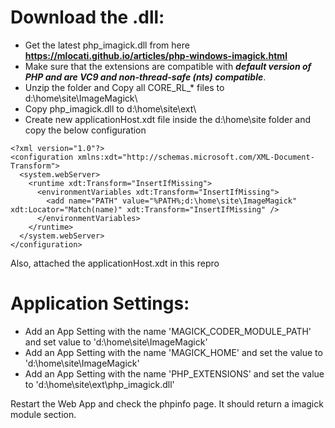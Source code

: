 Download the .dll:
===

* Get the latest php_imagick.dll from here **https://mlocati.github.io/articles/php-windows-imagick.html**
* Make sure that the extensions are compatible with ***default version of PHP and are VC9 and non-thread-safe (nts) compatible***.
* Unzip the folder and Copy all CORE_RL_* files to d:\home\site\ImageMagick\
* Copy php_imagick.dll to d:\home\site\ext\ 
* Create new applicationHost.xdt file inside the d:\home\site folder and copy the below configuration
	
```
<?xml version="1.0"?> 
<configuration xmlns:xdt="http://schemas.microsoft.com/XML-Document-Transform"> 
  <system.webServer> 
    <runtime xdt:Transform="InsertIfMissing">
      <environmentVariables xdt:Transform="InsertIfMissing">
        <add name="PATH" value="%PATH%;d:\home\site\ImageMagick" xdt:Locator="Match(name)" xdt:Transform="InsertIfMissing" />
      </environmentVariables>
    </runtime> 
  </system.webServer> 
</configuration> 
```


Also, attached the applicationHost.xdt in this repro

Application Settings:
===

* Add an App Setting with the name 'MAGICK_CODER_MODULE_PATH' and set value to 'd:\home\site\ImageMagick'
* Add an App Setting with the name 'MAGICK_HOME' and set the value to 'd:\home\site\ImageMagick'
* Add an App Setting with the name 'PHP_EXTENSIONS' and set the value to 'd:\home\site\ext\php_imagick.dll'

Restart the Web App and check the phpinfo page. It should return a imagick module section.
	

	